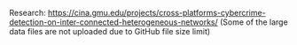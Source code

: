 Research: https://cina.gmu.edu/projects/cross-platforms-cybercrime-detection-on-inter-connected-heterogeneous-networks/
(Some of the large data files are not uploaded due to GitHub file size limit)
